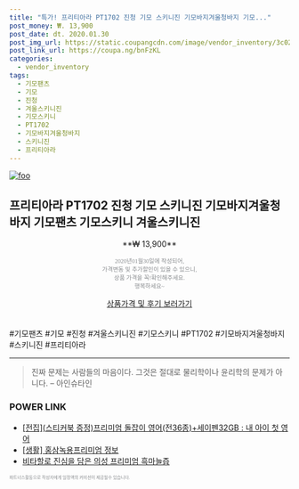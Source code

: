 ```yaml
--- 
title: "특가! 프리티아라 PT1702 진청 기모 스키니진 기모바지겨울청바지 기모..." 
post_money: ₩. 13,900 
post_date: dt. 2020.01.30 
post_img_url: https://static.coupangcdn.com/image/vendor_inventory/3c02/bede7d5d81b5828d19615d1f82376799c66ea5c7ebebe293641423fc6189.jpg 
post_link_url: https://coupa.ng/bnFzKL 
categories: 
  - vendor_inventory 
tags: 
  - 기모팬츠 
  - 기모 
  - 진청 
  - 겨울스키니진 
  - 기모스키니 
  - PT1702 
  - 기모바지겨울청바지 
  - 스키니진 
  - 프리티아라 
--- 
```

[![foo](https://static.coupangcdn.com/image/vendor_inventory/3c02/bede7d5d81b5828d19615d1f82376799c66ea5c7ebebe293641423fc6189.jpg)](https://coupa.ng/bnFzKL) 

## 프리티아라 PT1702 진청 기모 스키니진 기모바지겨울청바지 기모팬츠 기모스키니 겨울스키니진 
<p style="text-align: center;">**₩ 13,900**</p> 
<p style="text-align: center;"><span style="color: #898c8f; font-family: Georgia,Times,serif; font-size: 0.75em;">2020년01월30일에 작성되어, <br>가격변동 및 추가할인이 있을 수 있으니,<br> 상품 가격을 꼭!확인해주세요.<br>행복하세요~</span> 
</p>	 
<div markdown="0" style="text-align: center;"><a href="https://coupa.ng/bnFzKL" class="btn btn--success">상품가격 및 후기 보러가기</a></div> 
<br><br> 
  #기모팬츠 #기모 #진청 #겨울스키니진 #기모스키니 #PT1702 #기모바지겨울청바지 #스키니진 #프리티아라 
<hr> 

> 진짜 문제는 사람들의 마음이다. 그것은 절대로 물리학이나 윤리학의 문제가 아니다. – 아인슈타인 


### POWER LINK

* <a href="https://blog.naver.com/santokki14/221783855268" target="_blank">[전집](스티커북 증정)프리미엄 돌잡이 영어(전36종)+세이펜32GB : 내 아이 첫 영어</a>
* <a href="https://blog.naver.com/santokki14/221770852660" target="_blank"> [생활] 홍삼녹용프리미엄 정보 </a>
* <a href="https://blog.naver.com/fasyy4321/221785628502" target="_blank">비타할로 진심을 담은 의성 프리미엄 흑마늘즙</a>

<span style="color: #898c8f; font-family: Georgia,Times,serif; font-size: 0.55em;">파트너스활동으로 작성자에게 일정액의 커미션이 제공될수 있습니다.</span> 
